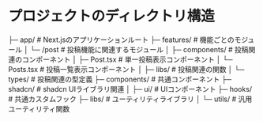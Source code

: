 # プロジェクトのディレクトリ構造

├─ app/                   # Next.jsのアプリケーションルート
├─ features/             # 機能ごとのモジュール
│  └─ /post             # 投稿機能に関連するモジュール
│     ├─ components/    # 投稿関連のコンポーネント
│        ├─ Post.tsx    # 単一投稿表示コンポーネント
│        └─ Posts.tsx   # 投稿一覧表示コンポーネント
│     ├─ libs/         # 投稿関連の関数
│     └─ types/         # 投稿関連の型定義
├─ components/          # 共通コンポーネント
├─ shadcn/             # shadcn UIライブラリ関連
│  ├─ ui/              # UIコンポーネント
├─ hooks/              # 共通カスタムフック
├─ libs/               # ユーティリティライブラリ
│  └─ utils/           # 汎用ユーティリティ関数

